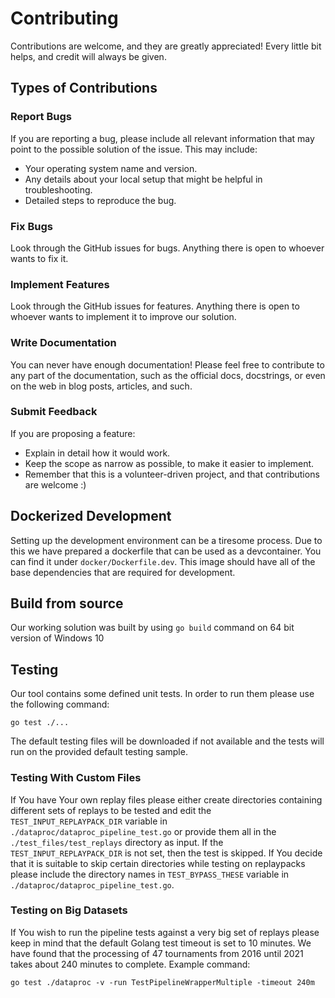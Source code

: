 # Contributing

Contributions are welcome, and they are greatly appreciated! Every little bit
helps, and credit will always be given.

## Types of Contributions

### Report Bugs

If you are reporting a bug, please include all relevant information that may point to the possible solution of the issue. This may include:

* Your operating system name and version.
* Any details about your local setup that might be helpful in troubleshooting.
* Detailed steps to reproduce the bug.

### Fix Bugs

Look through the GitHub issues for bugs. Anything there is open to whoever wants to fix it.

### Implement Features

Look through the GitHub issues for features. Anything there is open to whoever wants to implement it to improve our solution.

### Write Documentation

You can never have enough documentation! Please feel free to contribute to any
part of the documentation, such as the official docs, docstrings, or even
on the web in blog posts, articles, and such.

### Submit Feedback

If you are proposing a feature:

* Explain in detail how it would work.
* Keep the scope as narrow as possible, to make it easier to implement.
* Remember that this is a volunteer-driven project, and that contributions
  are welcome :)

## Dockerized Development

Setting up the development environment can be a tiresome process. Due to this we have prepared a dockerfile that can be used as a devcontainer. You can find it under `docker/Dockerfile.dev`. This image should have all of the base dependencies that are required for development.

## Build from source

Our working solution was built by using ```go build``` command on 64 bit version of Windows 10

## Testing

Our tool contains some defined unit tests. In order to run them please use the following command:

```go test ./...```

The default testing files will be downloaded if not available and the tests will run on the provided default testing sample.

### Testing With Custom Files

If You have Your own replay files please either create directories containing different sets of replays to be tested and edit the ```TEST_INPUT_REPLAYPACK_DIR``` variable in ```./dataproc/dataproc_pipeline_test.go``` or provide them all in the ```./test_files/test_replays``` directory as input. If the ```TEST_INPUT_REPLAYPACK_DIR``` is not set, then the test is skipped. If You decide that it is suitable to skip certain directories while testing on replaypacks please include the directory names in ```TEST_BYPASS_THESE``` variable in ```./dataproc/dataproc_pipeline_test.go```.

### Testing on Big Datasets

If You wish to run the pipeline tests against a very big set of replays please keep in mind that the default Golang test timeout is set to 10 minutes. We have found that the processing of 47 tournaments from 2016 until 2021 takes about 240 minutes to complete. Example command:

```go test ./dataproc -v -run TestPipelineWrapperMultiple -timeout 240m```